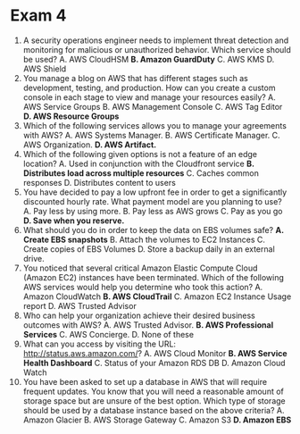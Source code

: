 # Exam 4

1. A security operations engineer needs to implement threat detection and monitoring for malicious or unauthorized behavior. Which service should be used?
  A. AWS CloudHSM
  **B. Amazon GuardDuty**
  C. AWS KMS
  D. AWS Shield
2. You manage a blog on AWS that has different stages such as development, testing, and production.
How can you create a custom console in each stage to view and manage your resources easily?
  A. AWS Service Groups
  B. AWS Management Console
  C. AWS Tag Editor
  **D. AWS Resource Groups**
3. Which of the following services allows you to manage your agreements with AWS?
  A. AWS Systems Manager.
  B. AWS Certificate Manager.
  C. AWS Organization.
  **D. AWS Artifact.**
4. Which of the following given options is not a feature of an edge location?
  A. Used in conjunction with the Cloudfront service
  **B. Distributes load across multiple resources**
  C. Caches common responses
  D. Distributes content to users
5. You have decided to pay a low upfront fee in order to get a significantly discounted hourly rate.
What payment model are you planning to use?
  A. Pay less by using more.
  B. Pay less as AWS grows
  C. Pay as you go
  **D. Save when you reserve.**
6. What should you do in order to keep the data on EBS volumes safe?
  **A. Create EBS snapshots**
  B. Attach the volumes to EC2 Instances
  C. Create copies of EBS Volumes
  D. Store a backup daily in an external drive.
7. You noticed that several critical Amazon Elastic Compute Cloud (Amazon EC2) instances have been terminated.
Which of the following AWS services would help you determine who took this action?
  A. Amazon CloudWatch
  **B. AWS CloudTrail**
  C. Amazon EC2 Instance Usage report
  D. AWS Trusted Advisor
8. Who can help your organization achieve their desired business outcomes with AWS?
  A. AWS Trusted Advisor.
  **B. AWS Professional Services**
  C. AWS Concierge.
  D. None of these
9. What can you access by visiting the URL: http://status.aws.amazon.com/?
  A. AWS Cloud Monitor
  **B. AWS Service Health Dashboard**
  C. Status of your Amazon RDS DB
  D. Amazon Cloud Watch
10. You have been asked to set up a database in AWS that will require frequent updates.
You know that you will need a reasonable amount of storage space but are unsure of the best option.
Which type of storage should be used by a database instance based on the above criteria?
  A. Amazon Glacier
  B. AWS Storage Gateway
  C. Amazon S3
  **D. Amazon EBS**